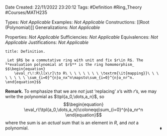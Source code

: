 <div class="topSpace"></div>

Date Created: 22/11/2022 23:20:12
Tags: #Definition #Ring_Theory #Courses/MATH235

Types: _Not Applicable_
Examples: _Not Applicable_
Constructions: [[Root (Polynomial)]]
Generalizations: _Not Applicable_

Properties: _Not Applicable_
Sufficiencies: _Not Applicable_
Equivalences: _Not Applicable_
Justifications: _Not Applicable_

``` ad-Definition
title: Definition.

_Let $R$ be a commutative ring with unit and fix $r\in R$. The **evaluation polynomial at $r$** is the ring homomorphism_
$$\begin{equation}
    \eval_r\!:R\l[x\r]\to R\ \ \ \ \ \ \ \ \textrm{\it{mapping}}\ \ \ \ \ \ \ \ \sum_{i=0}^{n}a_nx^n\mapsto\sum_{i=0}^{n}a_nr^n.
\end{equation}$$

```

**Remark.** To emphasize that we are _not_ just $\textrm{`}$replacing$\textrm{'}$ $x$$\textrm{'}$s with $r$$\textrm{'}$s, we may write the polynomial as $\tpl{a_0,\dots,a_n}$, so
$$\begin{equation}
    \eval_r\!\tpl{a_0,\dots,a_n}\coloneqq\sum_{i=0}^{n}a_nr^n
\end{equation}$$
where the sum is an _actual_ sum that is an element in $R$, and _not_ a polynomial.<span style="float:right;">$\blacklozenge$</span>
